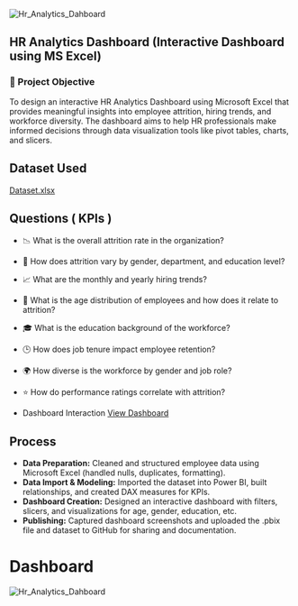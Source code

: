 ![Hr_Analytics_Dahboard](https://github.com/user-attachments/assets/4edb22e1-3bf8-4234-b5c2-83534dabbdc9)
## HR Analytics Dashboard (Interactive Dashboard using MS Excel)

### 📌 Project Objective

To design an interactive HR Analytics Dashboard using Microsoft Excel that provides meaningful insights into employee attrition, hiring trends, and workforce diversity.
The dashboard aims to help HR professionals make informed decisions through data visualization tools like pivot tables, charts, and slicers.

## Dataset Used  
<a href="https://github.com/varikootisivasurya/-HR-Analytics-Dashboard-/blob/main/DataSet.xlsx" target="_blank"> Dataset.xlsx </a>

##  Questions ( KPIs )

- 📉 What is the overall attrition rate in the organization?
- 👥 How does attrition vary by gender, department, and education level?
- 📈 What are the monthly and yearly hiring trends?
- 🧓 What is the age distribution of employees and how does it relate to attrition?
- 🎓 What is the education background of the workforce?
- 🕒 How does job tenure impact employee retention?
- 🌍 How diverse is the workforce by gender and job role?
- ⭐ How do performance ratings correlate with attrition?

- Dashboard Interaction <a href="https://github.com/varikootisivasurya/-HR-Analytics-Dashboard-/blob/main/Hr-analytics-Dashboard.jpg">View Dashboard</a>

## Process

- **Data Preparation:** Cleaned and structured employee data using Microsoft Excel (handled nulls, duplicates, formatting).
- **Data Import & Modeling:** Imported the dataset into Power BI, built relationships, and created DAX measures for KPIs.
- **Dashboard Creation:** Designed an interactive dashboard with filters, slicers, and visualizations for age, gender, education, etc.
- **Publishing:** Captured dashboard screenshots and uploaded the .pbix file and dataset to GitHub for sharing and documentation.

# Dashboard
![Hr_Analytics_Dahboard](https://github.com/user-attachments/assets/eaece3a3-5eba-4f6d-8ba2-b2856ba4517f)


